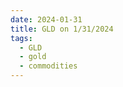 ```yaml
---
date: 2024-01-31
title: GLD on 1/31/2024
tags: 
  - GLD
  - gold
  - commodities
---
```

<div class="post">
<snapshot-grid 
    :reports="['2024/01/30/CTA/gold', '2024/01/31/CTA/gold', '2024/01/31/MTP/GLD']"
    chart="2024/01/31/Chart/GLD"
/>
<p>

</p>
<p>

</p>
</div>